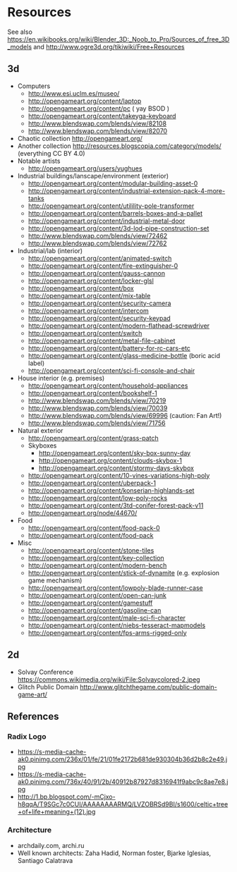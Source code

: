 # Resources

See also https://en.wikibooks.org/wiki/Blender_3D:_Noob_to_Pro/Sources_of_free_3D_models and http://www.ogre3d.org/tikiwiki/Free+Resources

## 3d
- Computers
    * http://www.esi.uclm.es/museo/
    * http://opengameart.org/content/laptop
    * http://opengameart.org/content/pc ( yay BSOD )
    * http://opengameart.org/content/takeyga-keyboard
    * http://www.blendswap.com/blends/view/82108
    * http://www.blendswap.com/blends/view/82070
- Chaotic collection http://opengameart.org/
- Another collection http://resources.blogscopia.com/category/models/ (everything CC BY 4.0)
- Notable artists
    * http://opengameart.org/users/yughues
- Industrial buildings/lanscape/environment (exterior)
    * http://opengameart.org/content/modular-building-asset-0
    * http://opengameart.org/content/industrial-extension-pack-4-more-tanks
    * http://opengameart.org/content/utilility-pole-transformer
    * http://opengameart.org/content/barrels-boxes-and-a-pallet
    * http://opengameart.org/content/industrial-metal-door
    * http://opengameart.org/content/3d-lod-pipe-construction-set
    * http://www.blendswap.com/blends/view/72462
    * http://www.blendswap.com/blends/view/72762
- Industrial/lab (interior)
    * http://opengameart.org/content/animated-switch
    * http://opengameart.org/content/fire-extinguisher-0
    * http://opengameart.org/content/gauss-cannon
    * http://opengameart.org/content/locker-glsl
    * http://opengameart.org/content/box
    * http://opengameart.org/content/mix-table
    * http://opengameart.org/content/security-camera
    * http://opengameart.org/content/intercom
    * http://opengameart.org/content/security-keypad
    * http://opengameart.org/content/modern-flathead-screwdriver
    * http://opengameart.org/content/switch
    * http://opengameart.org/content/metal-file-cabinet
    * http://opengameart.org/content/battery-for-rc-cars-etc
    * http://opengameart.org/content/glass-medicine-bottle (boric acid label)
    * http://opengameart.org/content/sci-fi-console-and-chair
- House interior (e.g. premises)
    * http://opengameart.org/content/household-appliances
    * http://opengameart.org/content/bookshelf-1
    * http://www.blendswap.com/blends/view/70219
    * http://www.blendswap.com/blends/view/70039
    * http://www.blendswap.com/blends/view/69996 (caution: Fan Art!)
    * http://www.blendswap.com/blends/view/71756
- Natural exterior
    * http://opengameart.org/content/grass-patch
    - Skyboxes
        * http://opengameart.org/content/sky-box-sunny-day
        * http://opengameart.org/content/clouds-skybox-1
        * http://opengameart.org/content/stormy-days-skybox
    * http://opengameart.org/content/10-vines-variations-high-poly
    * http://opengameart.org/content/uberpack-1
    * http://opengameart.org/content/konserian-highlands-set
    * http://opengameart.org/content/low-poly-rocks
    * http://opengameart.org/content/3td-conifer-forest-pack-v11
    * http://opengameart.org/node/44670/
- Food
    * http://opengameart.org/content/food-pack-0
    * http://opengameart.org/content/food-pack
- Misc
    * http://opengameart.org/content/stone-tiles
    * http://opengameart.org/content/key-collection
    * http://opengameart.org/content/modern-bench
    * http://opengameart.org/content/stick-of-dynamite (e.g. explosion game mechanism)
    * http://opengameart.org/content/lowpoly-blade-runner-case
    * http://opengameart.org/content/open-can-junk
    * http://opengameart.org/content/gamestuff
    * http://opengameart.org/content/gasoline-can
    * http://opengameart.org/content/male-sci-fi-character
    * http://opengameart.org/content/niebs-tesseract-mapmodels
    * http://opengameart.org/content/fps-arms-rigged-only

## 2d
- Solvay Conference https://commons.wikimedia.org/wiki/File:Solvaycolored-2.jpeg
- Glitch Public Domain http://www.glitchthegame.com/public-domain-game-art/
## References
### Radix Logo
- https://s-media-cache-ak0.pinimg.com/236x/01/fe/21/01fe2172b681de930304b36d2b8c2e49.jpg
- https://s-media-cache-ak0.pinimg.com/736x/40/91/2b/40912b87927d8316941f9abc9c8ae7e8.jpg
- http://1.bp.blogspot.com/-mCjxo-h8qqA/T9SGc7c0CUI/AAAAAAAARMQ/LVZOBRSd9BI/s1600/celtic+tree+of+life+meaning+(12).jpg

### Architecture
- archdaily.com, archi.ru
- Well known architects: Zaha Hadid, Norman foster, Bjarke Iglesias, Santiago Calatrava
